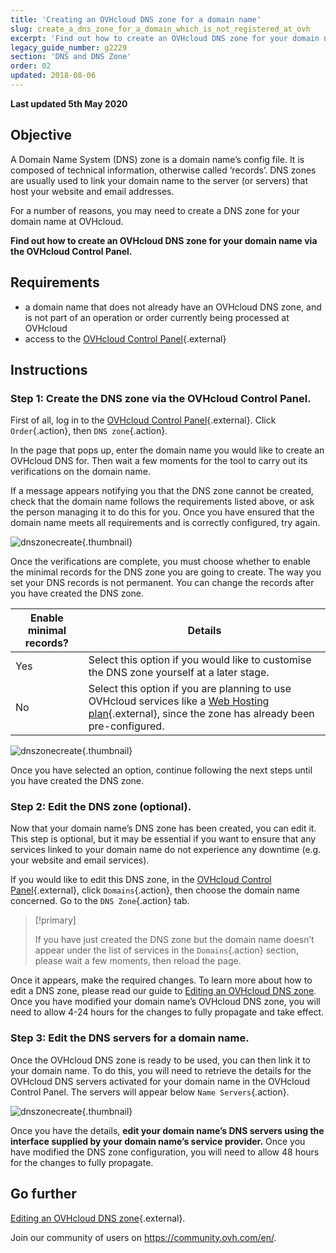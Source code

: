 ```yaml
---
title: 'Creating an OVHcloud DNS zone for a domain name'
slug: create_a_dns_zone_for_a_domain_which_is_not_registered_at_ovh
excerpt: 'Find out how to create an OVHcloud DNS zone for your domain name via the OVHcloud Control Panel'
legacy_guide_number: g2229
section: 'DNS and DNS Zone'
order: 02
updated: 2018-08-06
---
```


**Last updated 5th May 2020**

## Objective

A Domain Name System (DNS) zone is a domain name’s config file. It is composed of technical information, otherwise called ‘records’. DNS zones are usually used to link your domain name to the server (or servers) that host your website and email addresses.

For a number of reasons, you may need to create a DNS zone for your domain name at OVHcloud.

**Find out how to create an OVHcloud DNS zone for your domain name via the OVHcloud Control Panel.**

## Requirements

- a domain name that does not already have an OVHcloud DNS zone, and is not part of an operation or order currently being processed at OVHcloud
- access to the [OVHcloud Control Panel](https://ca.ovh.com/auth/?action=gotomanager&from=https://www.ovh.com/world/&ovhSubsidiary=we){.external}

## Instructions

### Step 1: Create the DNS zone via the OVHcloud Control Panel.

First of all, log in to the [OVHcloud Control Panel](https://ca.ovh.com/auth/?action=gotomanager&from=https://www.ovh.com/world/&ovhSubsidiary=we){.external}. Click `Order`{.action}, then `DNS zone`{.action}.

In the page that pops up, enter the domain name you would like to create an OVHcloud DNS for. Then wait a few moments for the tool to carry out its verifications on the domain name.

If a message appears notifying you that the DNS zone cannot be created, check that the domain name follows the requirements listed above, or ask the person managing it to do this for you. Once you have ensured that the domain name meets all requirements and is correctly configured, try again.

![dnszonecreate](images/dns-zone-create-step1.png){.thumbnail}

Once the verifications are complete, you must choose whether to enable the minimal records for the DNS zone you are going to create. The way you set your DNS records is not permanent. You can change the records after you have created the DNS zone. 

|Enable minimal records?|Details|
|---|---|
|Yes|Select this option if you would like to customise the DNS zone yourself at a later stage.|
|No|Select this option if you are planning to use OVHcloud services like a [Web Hosting plan](https://www.ovhcloud.com/en/web-hosting/){.external}, since the zone has already been pre-configured.|

![dnszonecreate](images/dns-zone-create-step2.png){.thumbnail}

Once you have selected an option, continue following the next steps until you have created the DNS zone.

### Step 2: Edit the DNS zone (optional).

Now that your domain name’s DNS zone has been created, you can edit it. This step is optional, but it may be essential if you want to ensure that any services linked to your domain name do not experience any downtime (e.g. your website and email services).

If you would like to edit this DNS zone, in the [OVHcloud Control Panel](https://ca.ovh.com/auth/?action=gotomanager&from=https://www.ovh.com/world/&ovhSubsidiary=we){.external}, click `Domains`{.action}, then choose the domain name concerned. Go to the `DNS Zone`{.action} tab.

> [!primary]
>
> If you have just created the DNS zone but the domain name doesn’t appear under the list of services in the `Domains`{.action} section, please wait a few moments, then reload the page.
>

Once it appears, make the required changes. To learn more about how to edit a DNS zone, please read our guide to [Editing an OVHcloud DNS zone](../web_hosting_how_to_edit_my_dns_zone/). Once you have modified your domain name’s OVHcloud DNS zone, you will need to allow 4-24 hours for the changes to fully propagate and take effect.

### Step 3: Edit the DNS servers for a domain name.

Once the OVHcloud DNS zone is ready to be used, you can then link it to your domain name. To do this, you will need to retrieve the details for the OVHcloud DNS servers activated for your domain name in the OVHcloud Control Panel. The servers will appear below `Name Servers`{.action}.

![dnszonecreate](images/dns-zone-create-step3.png){.thumbnail}

Once you have the details, **edit your domain name’s DNS servers using the interface supplied by your domain name’s service provider.** Once you have modified the DNS zone configuration, you will need to allow 48 hours for the changes to fully propagate.

## Go further

[Editing an OVHcloud DNS zone](../web_hosting_how_to_edit_my_dns_zone/){.external}.

Join our community of users on <https://community.ovh.com/en/>.
